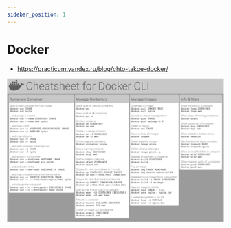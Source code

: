```yaml
---
sidebar_position: 1
---
```


# Docker

- https://practicum.yandex.ru/blog/chto-takoe-docker/


<!-- <div style={{width: 350}}> -->

![docker](./img/docker.jpg)

<!-- </div> -->

